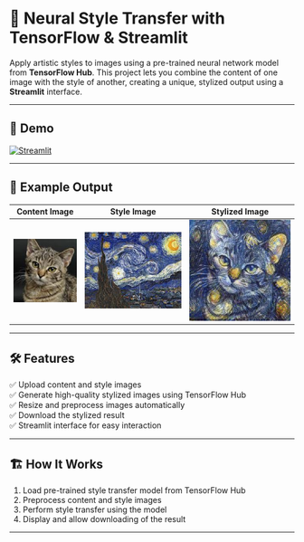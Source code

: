 # 🎨 Neural Style Transfer with TensorFlow & Streamlit  

Apply artistic styles to images using a pre-trained neural network model from **TensorFlow Hub**. This project lets you combine the content of one image with the style of another, creating a unique, stylized output using a **Streamlit** interface.

---

## 🚀 Demo  
[![Streamlit](https://img.shields.io/badge/Streamlit-Live%20Demo-red?logo=streamlit)](https://neuraltransfer-dj6wty52r5qputyfivujva.streamlit.app/)  

---

## 📸 Example Output  

| Content Image | Style Image | Stylized Image |
|--------------|-------------|---------------|
| ![Content](cat.jpeg) | ![Style](style.jpeg) | ![Stylized](stylized_image.jpg) |

---

## 🛠️ Features  
✅ Upload content and style images  
✅ Generate high-quality stylized images using TensorFlow Hub  
✅ Resize and preprocess images automatically  
✅ Download the stylized result  
✅ Streamlit interface for easy interaction  

---

## 🏗️ How It Works  
1. Load pre-trained style transfer model from TensorFlow Hub  
2. Preprocess content and style images  
3. Perform style transfer using the model  
4. Display and allow downloading of the result 

---


